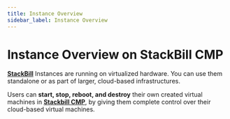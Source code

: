 ```yaml
---
title: Instance Overview
sidebar_label: Instance Overview
---
```

# Instance Overview on StackBill CMP

**[StackBill](https://www.stackbill.com/)** Instances are running on virtualized hardware. You can use them standalone or as part of larger, cloud-based infrastructures.

Users can **start, stop, reboot, and destroy** their own created virtual machines in **[Stackbill CMP](https://www.stackbill.com/)**, by giving them complete control over their cloud-based virtual machines.